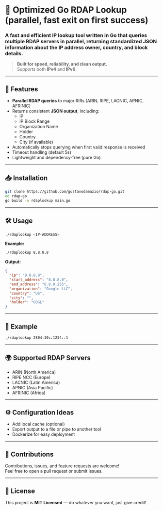 # 🚀 Optimized Go RDAP Lookup (parallel, fast exit on first success)

### A fast and efficient IP lookup tool written in **Go** that queries multiple **RDAP servers in parallel**, returning standardized JSON information about the IP address owner, country, and block details.

> **Built for speed, reliability, and clean output.**  
> Supports both **IPv4** and **IPv6**.

---

## 🚀 Features

- **Parallel RDAP queries** to major RIRs (ARIN, RIPE, LACNIC, APNIC, AFRINIC)
- Returns consistent **JSON output**, including:
  - IP
  - IP Block Range
  - Organization Name
  - Holder
  - Country
  - City (if available)
- Automatically stops querying when first valid response is received
- Timeout handling (default 5s)
- Lightweight and dependency-free (pure Go)

---

## 📥 Installation

```bash
git clone https://github.com/gustavodamazio/rdap-go.git
cd rdap-go
go build -o rdaplookup main.go
```

---

## 🛠️ Usage

```bash
./rdaplookup <IP-ADDRESS>
```

**Example:**

```bash
./rdaplookup 8.8.8.8
```

**Output:**

```json
{
  "ip": "8.8.8.8",
  "start_address": "8.8.8.0",
  "end_address": "8.8.8.255",
  "organization": "Google LLC",
  "country": "US",
  "city": "",
  "holder": "GOGL"
}
```

---

## 📄 Example

```bash
./rdaplookup 2804:10c:1234::1
```

---

## 🌍 Supported RDAP Servers

- ARIN (North America)
- RIPE NCC (Europe)
- LACNIC (Latin America)
- APNIC (Asia Pacific)
- AFRINIC (Africa)

---

## ⚙️ Configuration Ideas

- Add local cache (optional)
- Export output to a file or pipe to another tool
- Dockerize for easy deployment

---

## 🤝 Contributions

Contributions, issues, and feature requests are welcome!  
Feel free to open a pull request or submit issues.

---

## 📄 License

This project is **MIT Licensed** — do whatever you want, just give credit!
